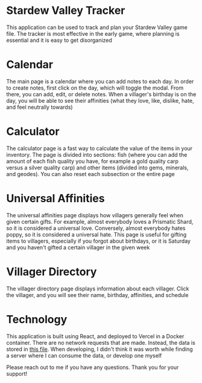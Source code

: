 # Stardew Valley Tracker
This application can be used to track and plan your Stardew Valley game file. The tracker is most effective in the early game, where planning is essential and it is easy to get disorganized

# Calendar
The main page is a calendar where you can add notes to each day. In order to create notes, first click on the day, which will toggle the modal. From there, you can add, edit, or delete notes. When a villager's birthday is on the day, you will be able to see their affinities (what they love, like, dislike, hate, and feel neutrally towards)

# Calculator
The calculator page is a fast way to calculate the value of the items in your inventory. The page is divided into sections: fish (where you can add the amount of each fish quality you have, for example a gold quality carp versus a silver quality carp) and other items (divided into gems, minerals, and geodes). You can also reset each subsection or the entire page

# Universal Affinities
The universal affinities page displays how villagers generally feel when given certain gifts. For example, almost everybody loves a Prismatic Shard, so it is considered a universal love. Conversely, almost everybody hates poppy, so it is considered a universal hate. This page is useful for gifting items to villagers, especially if you forgot about birthdays, or it is Saturday and you haven't gifted a certain villager in the given week

# Villager Directory
The villager directory page displays information about each villager. Click the villager, and you will see their name, birthday, affinities, and schedule

# Technology
This application is built using React, and deployed to Vercel in a Docker container. There are no network requests that are made. Instead, the data is stored in [this file](https://github.com/bfreud94/stardew-tracker/blob/main/src/api/index.ts). When developing, I didn't think it was worth while finding a server where I can consume the data, or develop one myself

Please reach out to me if you have any questions. Thank you for your support!